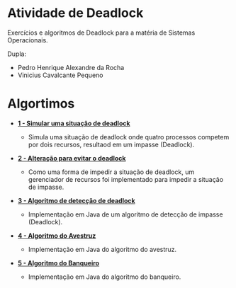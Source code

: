 # Atividade de Deadlock

Exercícios e algoritmos de Deadlock para a matéria de Sistemas Operacionais.

Dupla:
- Pedro Henrique Alexandre da Rocha
- Vinicius Cavalcante Pequeno

# Algortimos

- **[1 - Simular uma situação de deadlock](./deadlock/Deadlock.java)**
  - Simula uma situação de deadlock onde quatro processos competem por dois recursos, resultaod em um impasse (Deadlock).

- **[2 - Alteração para evitar o deadlock](./deadlock/DeadlockFix.java)**
  - Como uma forma de impedir a situação de deadlock, um gerenciador de recursos foi implementado para impedir a situação de impasse.

- **[3 - Algoritmo de detecção de deadlock](./detector/Detector.java)**
  - Implementação em Java de um algoritmo de detecção de impasse (Deadlock).

- **[4 - Algoritmo do Avestruz](./avestruz/Avestruz.java)**
  - Implementação em Java do algoritmo do avestruz.

- **[5 - Algoritmo do Banqueiro](./banqueiro/Banqueiro.java)**
  - Implementação em Java do algoritmo do banqueiro.

